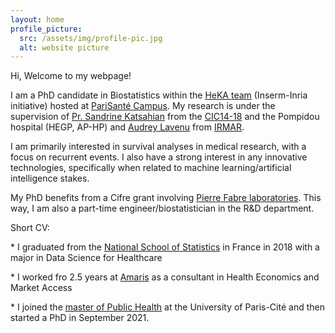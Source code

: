 ```yaml
---
layout: home
profile_picture:
  src: /assets/img/profile-pic.jpg
  alt: website picture
---
```


<p>
Hi, Welcome to my webpage!
<p>

I am a PhD candidate in Biostatistics within the <a href="https://team.inria.fr/heka/fr/">HeKA team</a> (Inserm-Inria initiative) hosted at <a href="https://parisantecampus.fr/">PariSanté Campus</a>. My research is under the supervision of <a href="https://fr.linkedin.com/in/sandrine-katsahian-98555679">Pr. Sandrine Katsahian</a> from the <a href="https://recap-inserm.fr/cic-ec-1418-fr.html">CIC14-18</a> and the Pompidou hospital (HEGP, AP-HP) and <a href="https://fr.linkedin.com/in/audrey-lavenu-7b160243">Audrey Lavenu</a> from <a href="https://irmar.univ-rennes.fr/">IRMAR</a>.
<p>

I am primarily interested in survival analyses in medical research, with a focus on recurrent events. I also have a strong interest in any innovative technologies, specifically when related to machine learning/artificial intelligence stakes. 
<p>

My PhD benefits from a Cifre grant involving <a href="https://www.pierre-fabre.com/fr">Pierre Fabre laboratories</a>. This way, I am also a part-time engineer/biostatistician in the R&D department.
<p>

Short CV:
<p>
  * I graduated from the <a href="https://www.ensai.fr/">National School of Statistics</a> in France in 2018 with a major in Data Science for Healthcare
<p>
  * I worked fro 2.5 years at <a href="https://www.amaris.com/">Amaris</a> as a consultant in Health Economics and Market Access
<p>
  * I joined the <a href="https://odf.u-paris.fr/fr/offre-de-formation/master-XB/sciences-technologies-sante-STS/sante-publique-K2NDGZO3/master-sante-publique-parcours-donnees-massives-en-sante-K168SJQL.html">master of Public Health</a> at the University of Paris-Cité and then started a PhD in September 2021.
<p>

</p>
